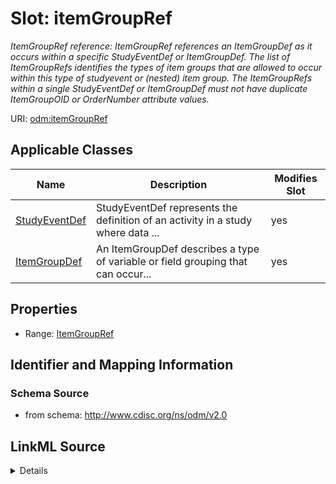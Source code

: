 # Slot: itemGroupRef


_ItemGroupRef reference: ItemGroupRef references an ItemGroupDef as it occurs within a specific StudyEventDef or ItemGroupDef. The list of ItemGroupRefs identifies the types of item groups that are allowed to occur within this type of studyevent or (nested) item group. The ItemGroupRefs within a single StudyEventDef or ItemGroupDef must not have duplicate ItemGroupOID or OrderNumber attribute values._



URI: [odm:itemGroupRef](http://www.cdisc.org/ns/odm/v2.0/itemGroupRef)



<!-- no inheritance hierarchy -->




## Applicable Classes

| Name | Description | Modifies Slot |
| --- | --- | --- |
[StudyEventDef](StudyEventDef.md) | StudyEventDef represents the definition of an activity in a study where data ... |  yes  |
[ItemGroupDef](ItemGroupDef.md) | An ItemGroupDef describes a type of variable or field grouping that can occur... |  yes  |







## Properties

* Range: [ItemGroupRef](ItemGroupRef.md)





## Identifier and Mapping Information







### Schema Source


* from schema: http://www.cdisc.org/ns/odm/v2.0




## LinkML Source

<details>
```yaml
name: itemGroupRef
description: 'ItemGroupRef reference: ItemGroupRef references an ItemGroupDef as it
  occurs within a specific StudyEventDef or ItemGroupDef. The list of ItemGroupRefs
  identifies the types of item groups that are allowed to occur within this type of
  studyevent or (nested) item group. The ItemGroupRefs within a single StudyEventDef
  or ItemGroupDef must not have duplicate ItemGroupOID or OrderNumber attribute values.'
from_schema: http://www.cdisc.org/ns/odm/v2.0
rank: 1000
alias: itemGroupRef
domain_of:
- StudyEventDef
- ItemGroupDef
range: ItemGroupRef

```
</details>